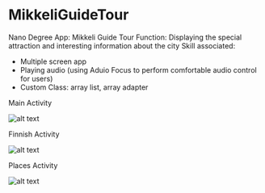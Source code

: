 # MikkeliGuideTour
Nano Degree App: Mikkeli Guide Tour 
Function: Displaying the special attraction and interesting information about the city
Skill associated:
 - Multiple screen app
 - Playing audio (using Aduio Focus to perform comfortable audio control for users)
 - Custom Class: array list, array adapter

Main Activity

![alt text](https://github.com/TanDatDo/NanoDegree-Project-MikkeliGuideTour/blob/596aa143f748ea8834ca957533cc923b259560f2/app/src/main/res/drawable/mikkeli_app_1.png)

Finnish Activity

![alt text](https://github.com/TanDatDo/NanoDegree-Project-MikkeliGuideTour/blob/596aa143f748ea8834ca957533cc923b259560f2/app/src/main/res/drawable/mikkeli_app_2.png)

Places Activity

![alt text](https://github.com/TanDatDo/NanoDegree-Project-MikkeliGuideTour/blob/596aa143f748ea8834ca957533cc923b259560f2/app/src/main/res/drawable/mikkeli_app_3.png)
